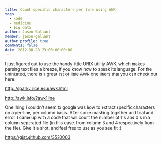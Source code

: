```yaml
---
title: Count specific characters per line using AWK
tags:
  - code
  - medicine
  - big data
author: Jason Gallant
member: jason-gallant
author_profile: true
comments: false
date: 2012-08-28 23:00:00+00:00
---
```


I just figured out to use the handy little UNIX utility AWK, which makes parsing text files a breeze, if you know how to speak its language.  For the uninitated, there is a great list of little AWK one liners that you can check out here:

http://sparky.rice.edu/awk.html

http://awk.info/?awk1line

One thing I couldn't seem to google was how to extract specific characters on a per-line, per column basis.  After some mashing together and trial and error, I came up with a code that will count the number of 1's and 0's in a column seperated file (in this case, from column 3 and 4 respectively from the file).  Give it a shot, and feel free to use as you see fit ;)

https://gist.github.com/3520003
